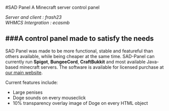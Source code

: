 #SAD Panel
A Minecraft server control panel

  *Server and client  : frash23*  
  *WHMCS Intergration : ecasmb*



###A control panel made to satisfy the needs
---
  SAD Panel was made to be more functional, stable and featureful than others available, while being cheaper at the same time.
  SAD-Panel can currently run **Spigot**, **BungeeCord**, **CraftBukkit** and most available Java-based minecraft servers.
  The software is available for licensed purchase at [our main website][main_page].
  
  Current features include:
  
  * Large penises
  * Doge sounds on every mouseclick
  * 10% transparency overlay image of Doge on every HTML object




[main_page]: https://sadpanel.co
